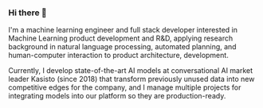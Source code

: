### Hi there 👋

I'm a machine learning engineer and full stack developer interested in Machine Learning product development and R&D, applying research background in natural language processing, automated planning, and human-computer interaction to product architecture, development.

Currently, I develop state-of-the-art AI models at conversational AI market leader Kasisto (since 2018) that transform previously unused data into new competitive edges for the company, and I manage multiple projects for integrating models into our platform so they are production-ready.


<!--
**drwiner/drwiner** is a ✨ _special_ ✨ repository because its `README.md` (this file) appears on your GitHub profile.

Here are some ideas to get you started:

- 🔭 I’m currently working on ...
- 🌱 I’m currently learning ...
- 👯 I’m looking to collaborate on ...
- 🤔 I’m looking for help with ...
- 💬 Ask me about ...
- 📫 How to reach me: ...
- 😄 Pronouns: ...
- ⚡ Fun fact: ...
-->
